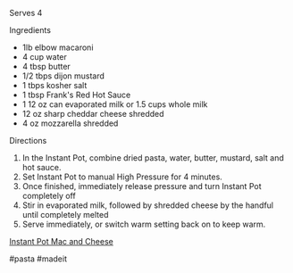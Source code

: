 Serves 4

Ingredients
- 1lb elbow macaroni
- 4 cup water
- 4 tbsp butter
- 1/2 tbps dijon mustard
- 1 tbps kosher salt
- 1 tbsp Frank's Red Hot Sauce
- 1 12 oz can evaporated milk or 1.5 cups whole milk
- 12 oz sharp cheddar cheese shredded
- 4 oz mozzarella shredded

Directions
1. In the Instant Pot, combine dried pasta, water, butter, mustard, salt and hot sauce.
2. Set Instant Pot to manual High Pressure for 4 minutes.
4. Once finished, immediately release pressure and turn Instant Pot completely off
7. Stir in evaporated milk, followed by shredded cheese by the handful until completely melted
8. Serve immediately, or switch warm setting back on to keep warm.

[Instant Pot Mac and Cheese](https://www.number-2-pencil.com/instant-pot-pressure-cooker-macaroni-and-cheese-5/)

#pasta #madeit


